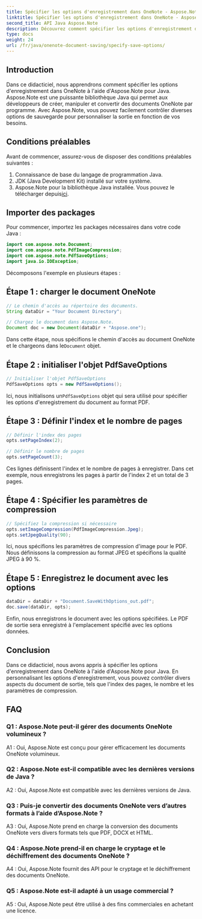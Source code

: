 ```yaml
---
title: Spécifier les options d'enregistrement dans OneNote - Aspose.Note
linktitle: Spécifier les options d'enregistrement dans OneNote - Aspose.Note
second_title: API Java Aspose.Note
description: Découvrez comment spécifier les options d'enregistrement dans OneNote à l'aide d'Aspose.Note pour Java. Personnalisez facilement les paramètres d'indexation, de nombre et de compression des pages.
type: docs
weight: 24
url: /fr/java/onenote-document-saving/specify-save-options/
---
```

## Introduction

Dans ce didacticiel, nous apprendrons comment spécifier les options d'enregistrement dans OneNote à l'aide d'Aspose.Note pour Java. Aspose.Note est une puissante bibliothèque Java qui permet aux développeurs de créer, manipuler et convertir des documents OneNote par programme. Avec Aspose.Note, vous pouvez facilement contrôler diverses options de sauvegarde pour personnaliser la sortie en fonction de vos besoins.

## Conditions préalables

Avant de commencer, assurez-vous de disposer des conditions préalables suivantes :

1. Connaissance de base du langage de programmation Java.
2. JDK (Java Development Kit) installé sur votre système.
3.  Aspose.Note pour la bibliothèque Java installée. Vous pouvez le télécharger depuis[ici](https://releases.aspose.com/note/java/).

## Importer des packages

Pour commencer, importez les packages nécessaires dans votre code Java :

```java
import com.aspose.note.Document;
import com.aspose.note.PdfImageCompression;
import com.aspose.note.PdfSaveOptions;
import java.io.IOException;
```

Décomposons l'exemple en plusieurs étapes :

## Étape 1 : charger le document OneNote

```java
// Le chemin d'accès au répertoire des documents.
String dataDir = "Your Document Directory";

// Chargez le document dans Aspose.Note.
Document doc = new Document(dataDir + "Aspose.one");
```

 Dans cette étape, nous spécifions le chemin d'accès au document OneNote et le chargeons dans le`Document` objet.

## Étape 2 : initialiser l'objet PdfSaveOptions

```java
// Initialiser l'objet PdfSaveOptions
PdfSaveOptions opts = new PdfSaveOptions();
```

 Ici, nous initialisons un`PdfSaveOptions` objet qui sera utilisé pour spécifier les options d'enregistrement du document au format PDF.

## Étape 3 : Définir l'index et le nombre de pages

```java
// Définir l'index des pages
opts.setPageIndex(2);

// Définir le nombre de pages
opts.setPageCount(3);
```

Ces lignes définissent l'index et le nombre de pages à enregistrer. Dans cet exemple, nous enregistrons les pages à partir de l'index 2 et un total de 3 pages.

## Étape 4 : Spécifier les paramètres de compression

```java
// Spécifiez la compression si nécessaire
opts.setImageCompression(PdfImageCompression.Jpeg);
opts.setJpegQuality(90);
```

Ici, nous spécifions les paramètres de compression d'image pour le PDF. Nous définissons la compression au format JPEG et spécifions la qualité JPEG à 90 %.

## Étape 5 : Enregistrez le document avec les options

```java
dataDir = dataDir + "Document.SaveWithOptions_out.pdf";
doc.save(dataDir, opts);
```

Enfin, nous enregistrons le document avec les options spécifiées. Le PDF de sortie sera enregistré à l'emplacement spécifié avec les options données.

## Conclusion

Dans ce didacticiel, nous avons appris à spécifier les options d'enregistrement dans OneNote à l'aide d'Aspose.Note pour Java. En personnalisant les options d'enregistrement, vous pouvez contrôler divers aspects du document de sortie, tels que l'index des pages, le nombre et les paramètres de compression.

## FAQ

### Q1 : Aspose.Note peut-il gérer des documents OneNote volumineux ?

A1 : Oui, Aspose.Note est conçu pour gérer efficacement les documents OneNote volumineux.

### Q2 : Aspose.Note est-il compatible avec les dernières versions de Java ?

A2 : Oui, Aspose.Note est compatible avec les dernières versions de Java.

### Q3 : Puis-je convertir des documents OneNote vers d’autres formats à l’aide d’Aspose.Note ?

A3 : Oui, Aspose.Note prend en charge la conversion des documents OneNote vers divers formats tels que PDF, DOCX et HTML.

### Q4 : Aspose.Note prend-il en charge le cryptage et le déchiffrement des documents OneNote ?

A4 : Oui, Aspose.Note fournit des API pour le cryptage et le déchiffrement des documents OneNote.

### Q5 : Aspose.Note est-il adapté à un usage commercial ?

A5 : Oui, Aspose.Note peut être utilisé à des fins commerciales en achetant une licence.